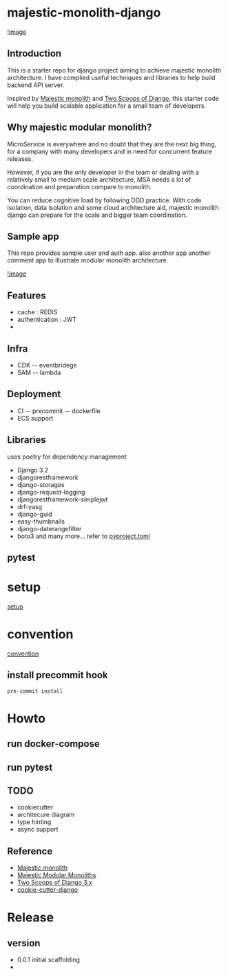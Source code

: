 # majestic-monolith-django

[!image]()

## Introduction
This is a starter repo for django project aiming to achieve majestic monolith architecture.
I have complied useful techniques and libraries to help build backend API server.

Inspired by [Majestic monolith](https://m.signalvnoise.com/the-majestic-monolith/) and 
[Two Scoops of Django](https://www.feldroy.com/books/two-scoops-of-django-3-x), this starter code will help you 
build scalable application for a small team of developers.


## Why majestic modular monolith?
MicroService is everywhere and no doubt that they are the next big thing,
for a company with many developers and in need for concurrent feature releases.

However, if you are the only developer in the team or dealing with a relatively small to medium scale architecture, 
MSA needs a lot of coordination and preparation compare to monolith.

You can reduce cognitive load by following DDD practice. 
With code isolation, data isolation and some cloud architecture aid, majestic monolith django can prepare for the scale and bigger team coordination.


## Sample app
This repo provides sample user and auth app. 
also another app another comment app to illustrate modular monolith architecture.

[!image]()


## Features
- cache : REDIS
- authentication : JWT
- 

## Infra
- CDK
-- eventbridege 
- SAM
-- lambda

## Deployment
- CI 
-- precommit 
-- dockerfile
- ECS support

## Libraries
uses poetry for dependency management
- Django 3.2 
- djangorestframework
- django-storages
- django-request-logging
- djangorestframework-simplejwt
- drf-yasg
- django-guid
- easy-thumbnails
- django-daterangefilter
- boto3
and many more...
refer to [pyproject.toml](/config/app/pyproject.toml)

## pytest

# setup 
[setup](setup.md) 

# convention
[convention](conventions.md)

## install precommit hook
```
pre-commit install
```

# Howto
## run docker-compose
## run pytest

## TODO
- cookiecutter
- architecure diagram 
- type hinting 
- async support

## Reference
- [Majestic monolith](https://m.signalvnoise.com/the-majestic-monolith/)
- [Majestic Modular Monoliths](https://lukashajdu.com/post/majestic-modular-monolith/)
- [Two Scoops of Django 3.x](https://www.feldroy.com/books/two-scoops-of-django-3-x)
- [cookie-cutter-django](https://github.com/cookiecutter/cookiecutter-django)

# Release
## version
- 0.0.1 initial scaffolding
- 